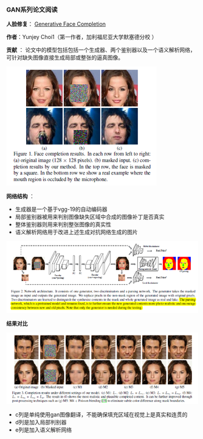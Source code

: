 ### **GAN系列论文阅读**
**人脸修复**： [Generative Face Completion](https://arxiv.org/abs/1704.05838)

**作者**：Yunjey Choi1（第一作者，加利福尼亚大学默塞德分校 ）

**贡献** ：
论文中的模型包括包括一个生成器、两个鉴别器以及一个语义解析网络，可针对缺失图像直接生成局部或整张的逼真图像。

![face](./pic/1.png)


**网络结构** ：

 - 生成器是一个基于vgg-19的自动编码器
 - 局部鉴别器被用来判别图像缺失区域中合成的图像补丁是否真实
 - 整体鉴别器则用来判别整张图像的真实性
 - 语义解析网络用于改进上述生成对抗网络生成的图片

 ![net](./pic/2.png)
 
**结果对比**

 ![net](./pic/3.png)
 
 - c列是单纯使用gan图像翻译，不能确保填充区域在视觉上是真实和连贯的
 - d列是加入局部判别器
 - e列是加入语义解析网络







